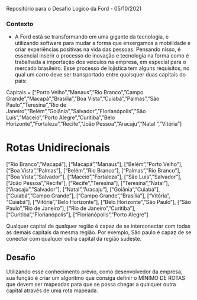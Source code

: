 Repositório para o Desafio Logico da Ford - 05/10/2021

### Contexto

- A Ford está se transformando em uma gigante da tecnologia, e utilizando software para mudar a forma que enxergamos a mobilidade e criar experiências positivas na vida das pessoas. Pensando nisso, é essencial inserir o processo de inovação e tecnologia na forma como é trabalhada a importação dos veiculos na empresa, em especial para o mercado brasileiro. Esse processo de lojistica tem alguns requisitos, no qual um carro deve ser transportado entre quaisquer duas capitais do país:

Capitais = [“Porto Velho”,”Manaus”,”Rio Branco”,”Campo Grande”,”Macapá”,”Brasília”,”Boa Vista”,”Cuiabá”,”Palmas”,”São Paulo”,”Teresina”,”Rio de Janeiro”,”Belém”,”Goiânia”,”Salvador”,”Florianópolis”,”São Luís”,”Maceió”,”Porto Alegre”,”Curitiba”,”Belo Horizonte”,”Fortaleza”,”Recife”,”João Pessoa”,”Aracaju”,”Natal “,”Vitória”]

# Rotas Unidirecionais
[“Rio Branco”,”Macapá”], [“Macapá”,”Manaus”], [“Belém”,”Porto Velho”], [“Boa Vista”,”Palmas”], [“Belém”,”Rio Branco”], [“Palmas”,”Rio Branco”], [“Boa Vista”,”Salvador”], [“Maceió”,”Fortaleza”], [“São Luís”,”Salvador”], [“João Pessoa”,”Recife”], [“Recife”,”Teresina”], [“Teresina”,”Natal”], [“Aracaju”,”Salvador”], [“Natal”,”Aracaju”], [“Goiânia”,”Cuiabá”], [“Cuiabá”,”Campo Grande”], [“Campo Grande”,”Brasília”], [“Vitória”, “Cuiabá”], [“Vitória”,”Belo Horizonte”], [“Belo Horizonte”,”São Paulo”], [“São Paulo”,”Rio de Janeiro”], [“Rio de Janeiro”,”Curitiba”], [“Curitiba”,”Florianópolis”], [“Florianópolis”,”Porto Alegre”]


Qualquer capital de qualquer região é capaz de se interconectar com todas as demais capitais da mesma região. Por exemplo, São paulo é capaz de se conectar com qualquer outra capital da região sudeste.

## Desafio 
Utilizando esse conhecimento prévio, como desenvolvedor da empresa, sua função é criar um algoritmo que consiga definir o MÍNIMO DE ROTAS que devem ser mapeadas para que se possa chegar a qualquer outra capital através de uma rota mapeada. 
